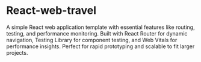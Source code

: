 # React-web-travel
A simple React web application template with essential features like routing, testing, and performance monitoring. Built with React Router for dynamic navigation, Testing Library for component testing, and Web Vitals for performance insights. Perfect for rapid prototyping and scalable to fit larger projects.
